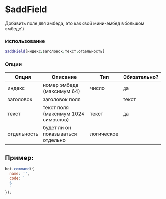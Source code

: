 

# $addField

Добавить поле для эмбеда, это как свой мини-эмбед в большом эмбеде')

### Использование
 
```php
$addField[индекс;заголовок;текст;отдельность]
```

### Опции


| Опция | Описание | Тип | Обязательно? |
|--------|-------------|------|----------|
| индекс | номер эмбеда (максимум 64) | число | да |
| заголовок | заголовок поля | |текст | да |
| текст | текст поля (максимум 1024 символов) | текст | да |
| отдельность | будет ли он показываться отдельно | логическое


## Пример:

```javascript
bot.command({
  name: '',
  code: `
  $
  `
});
```
